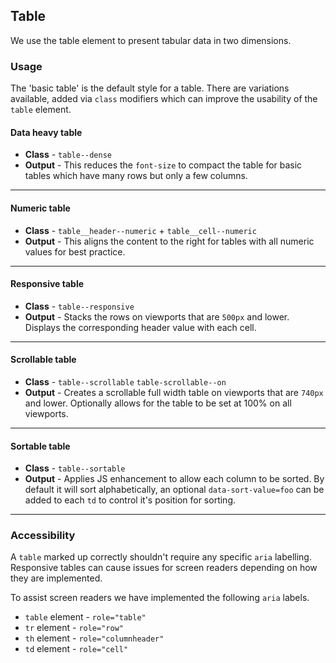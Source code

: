 ## Table

We use the table element to present tabular data in two dimensions.

### Usage

The 'basic table' is the default style for a table. There are variations available, added via `class` modifiers which can improve the usability
of the `table` element.

#### Data heavy table

- **Class** - `table--dense`
- **Output** - This reduces the `font-size` to compact the table for basic tables which have many rows but only a few columns.

---

#### Numeric table

- **Class** - `table__header--numeric` + `table__cell--numeric`
- **Output** - This aligns the content to the right for tables with all numeric values for best practice.

---

#### Responsive table

- **Class** - `table--responsive`
- **Output** - Stacks the rows on viewports that are `500px` and lower. Displays the corresponding header value with each cell.

---

#### Scrollable table

- **Class** - `table--scrollable` `table-scrollable--on`
- **Output** - Creates a scrollable full width table on viewports that are `740px` and lower. Optionally allows for the table to be set at 100% on all viewports.

---

#### Sortable table

- **Class** - `table--sortable`
- **Output** - Applies JS enhancement to allow each column to be sorted. By default it will sort alphabetically, an optional `data-sort-value=foo` can be added to each `td` to control it's position for sorting.

---

### Accessibility

A `table` marked up correctly shouldn't require any specific `aria` labelling. Responsive tables can cause issues for screen readers depending on how they are implemented.

To assist screen readers we have implemented the following `aria` labels.

- `table` element - `role="table"`
- `tr` element - `role="row"`
- `th` element - `role="columnheader"`
- `td` element - `role="cell"`
